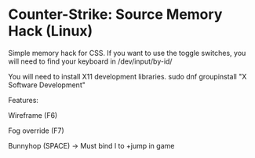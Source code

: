 # Counter-Strike: Source Memory Hack (Linux)

Simple memory hack for CSS. If you want to use the toggle switches, you will need to find your keyboard in /dev/input/by-id/

You will need to install X11 development libraries.
sudo dnf groupinstall "X Software Development"


Features:

Wireframe (F6) 

Fog override (F7)

Bunnyhop (SPACE) -> Must bind l to +jump in game
